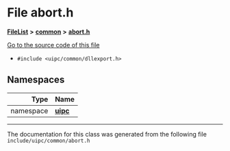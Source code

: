 

# File abort.h



[**FileList**](files.md) **>** [**common**](dir_fe04c8fb910be76d82cd33e795163b9b.md) **>** [**abort.h**](abort_8h.md)

[Go to the source code of this file](abort_8h_source.md)



* `#include <uipc/common/dllexport.h>`













## Namespaces

| Type | Name |
| ---: | :--- |
| namespace | [**uipc**](namespaceuipc.md) <br> |





















































------------------------------
The documentation for this class was generated from the following file `include/uipc/common/abort.h`

